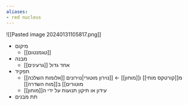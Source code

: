 ```yaml
---
aliases:
- red nucleus
---
```

![[Pasted image 20240131105817.png]]
- מיקום
	- [[טגמנטום]]
- מבנה
	- [[גרעינים]] אחד גדול
- תפקיד
	- [[אלומות השלכה]] מ[[קורטקס מוחי]] ו[[מוחון]] ← [[נוירון מוטורי|נוירונים מוטורים]] ב[[מוח השדרה]]
	- עידון או תיקון תנועות על ידי ה[[מוחון]]
- תת מבנים
